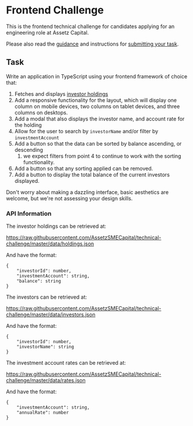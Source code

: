 # Frontend Challenge

This is the frontend technical challenge for candidates applying for an engineering role at Assetz Capital.

Please also read the [guidance](../README.md##guidance) and instructions for [submitting your task](../README.md##submitting-your-task).


## Task

Write an application in TypeScript using your frontend framework of choice that:
1. Fetches and displays [investor holdings](https://raw.githubusercontent.com/AssetzSMECapital/technical-challenge/master/data/holdings.json)
2. Add a responsive functionality for the layout, which will display one column on mobile
  devices, two columns on tablet devices, and three columns on desktops.
3. Add a modal that also displays the investor name, and account rate for the holding
4. Allow for the user to search by `investorName` and/or filter by `investmentAccount`
5. Add a button so that the data can be sorted by balance ascending, or descending
   1. we expect filters from point 4 to continue to work with the sorting functionality.
6. Add a button so that any sorting applied can be removed.
7. Add a button to display the total balance of the current investors displayed.

Don't worry about making a dazzling interface, basic aesthetics are welcome, but we're not assessing your design skills.


### API Information

The investor holdings can be retrieved at:

https://raw.githubusercontent.com/AssetzSMECapital/technical-challenge/master/data/holdings.json

And have the format:
```
{
    "investorId": number,
    "investmentAccount": string,
    "balance": string
}
```

The investors can be retrieved at:

https://raw.githubusercontent.com/AssetzSMECapital/technical-challenge/master/data/investors.json

And have the format:
```
{
    "investorId": number,
    "investorName": string
}
```

The investment account rates can be retrieved at:

https://raw.githubusercontent.com/AssetzSMECapital/technical-challenge/master/data/rates.json

And have the format:
```
{
    "investmentAccount": string, 
    "annualRate": number
}
```
